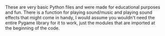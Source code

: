 These are very basic Python files and were made for educational purposes and fun.
There is a function for playing sound/music and playing sound effects that might come in handy, I would assume you wouldn't need the entire Pygame library for it to work, just the modules that are imported at the beginning of the code.
